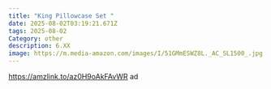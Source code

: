 ```yaml
---
title: "King Pillowcase Set "
date: 2025-08-02T03:19:21.671Z
tags: 2025-08-02
Category: other
description: 6.XX
image: https://m.media-amazon.com/images/I/51GMmESWZ8L._AC_SL1500_.jpg
---
```

https://amzlink.to/az0H9oAkFAvWR   ad